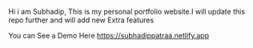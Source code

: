 Hi i am Subhadip, This is my personal portfolio website.I will update this repo further and will add new Extra features

You can See a Demo Here 
https://subhadippatraa.netlify.app
